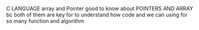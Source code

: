 C LANGUAGE
array and Pointer
good to know about POINTERS AND ARRAY bc both of them are key for to understand how code 
and we can using for so many function and algorithm
